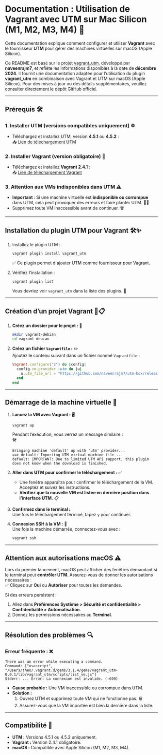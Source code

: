 # Documentation : Utilisation de Vagrant avec UTM sur Mac Silicon (M1, M2, M3, M4) 🚀

Cette documentation explique comment configurer et utiliser **Vagrant** avec le fournisseur **UTM** pour gérer des machines virtuelles sur macOS (Apple Silicon). 

Ce README est basé sur le projet [vagrant_utm](https://github.com/naveenrajm7/vagrant_utm/tree/main), développé par **naveenrajm7**, et reflète les informations disponibles à la date de **décembre 2024**. Il fournit une documentation adaptée pour l’utilisation du plugin **vagrant_utm** en combinaison avec Vagrant et UTM sur macOS (Apple Silicon). Pour des mises à jour ou des détails supplémentaires, veuillez consulter directement le dépôt GitHub officiel. 

---

## **Prérequis** 🛠️

### **1. Installer UTM (versions compatibles uniquement)** ⚙️
- Téléchargez et installez UTM, version **4.5.1** ou **4.5.2** :  
  📥 [Lien de téléchargement UTM](https://objects.githubusercontent.com/github-production-release-asset-2e65be/181042062/0a3bb140-dfd6-43e2-acb8-94089c0d2f64?X-Amz-Algorithm=AWS4-HMAC-SHA256&X-Amz-Credential=releaseassetproduction%2F20241128%2Fus-east-1%2Fs3%2Faws4_request&X-Amz-Date=20241128T094052Z&X-Amz-Expires=300&X-Amz-Signature=edb71a77d90c7338daeef1a3529aac8570485425d3828320b32d566c715b7831&X-Amz-SignedHeaders=host&response-content-disposition=attachment%3B%20filename%3DUTM.dmg&response-content-type=application%2Foctet-stream)

### **2. Installer Vagrant (version obligatoire)** 🧰
- Téléchargez et installez **Vagrant 2.4.1** :  
  📥 [Lien de téléchargement Vagrant](https://releases.hashicorp.com/vagrant/2.4.1/vagrant_2.4.1_darwin_arm64.dmg)

### **3. Attention aux VMs indisponibles dans UTM** ⚠️
- **Important** : Si une machine virtuelle est **indisponible ou corrompue** dans UTM, cela peut provoquer des erreurs et faire planter UTM. 🚫💥
- Supprimez toute VM inaccessible avant de continuer. 🗑️

---

## **Installation du plugin UTM pour Vagrant** 🛠️✨

1. Installez le plugin UTM :  
   ```bash
   vagrant plugin install vagrant_utm
   ```
   ✅ Ce plugin permet d'ajouter UTM comme fournisseur pour Vagrant.

2. Vérifiez l'installation :  
   ```bash
   vagrant plugin list
   ```
   Vous devriez voir `vagrant_utm` dans la liste des plugins. 📃

---

## **Création d’un projet Vagrant** 📂📋

1. **Créez un dossier pour le projet :** 📁  
   ```bash
   mkdir vagrant-debian
   cd vagrant-debian
   ```

2. **Créez un fichier `Vagrantfile` :** ✏️  
   Ajoutez le contenu suivant dans un fichier nommé `Vagrantfile` :
   ```ruby
   Vagrant.configure("2") do |config|
     config.vm.provider :utm do |u|
       u.utm_file_url = "https://github.com/naveenrajm7/utm-box/releases/download/debian-11/debian_vagrant_utm.zip"
     end
   end
   ```

---

## **Démarrage de la machine virtuelle** 🚀

1. **Lancez la VM avec Vagrant :** 🖥️  
   ```bash
   vagrant up
   ```
   Pendant l’exécution, vous verrez un message similaire :  
   🛠️
   ```
   Bringing machine 'default' up with 'utm' provider...
   ==> default: Importing UTM virtual machine file ...
   default: IMPORTANT: Due to limited UTM API support, this plugin does not know when the download is finished.
   ```

2. **Aller dans UTM pour confirmer le téléchargement :** ✅  
   - Une fenêtre apparaîtra pour confirmer le téléchargement de la VM. Acceptez et suivez les instructions.  
   - **Vérifiez que la nouvelle VM est listée en dernière position dans l’interface UTM.** 📋

3. **Confirmez dans le terminal :**  
   Une fois le téléchargement terminé, tapez `y` pour continuer. 

4. **Connexion SSH à la VM :** 🔐  
   Une fois la machine démarrée, connectez-vous avec :  
   ```bash
   vagrant ssh
   ```

---

## **Attention aux autorisations macOS** ⚠️

Lors du premier lancement, macOS peut afficher des fenêtres demandant si le terminal peut **contrôler UTM**. Assurez-vous de donner les autorisations nécessaires :  
✅ Cliquez sur **Oui** ou **Autoriser** pour toutes les demandes.  

Si des erreurs persistent :  
1. Allez dans **Préférences Système > Sécurité et confidentialité > Confidentialité > Automatisation**.  
2. Donnez les permissions nécessaires au **Terminal**.

---

## **Résolution des problèmes** 🔍

### **Erreur fréquente :** ❌
```
There was an error while executing a command.
Command: ["osascript", "/Users/theo/.vagrant.d/gems/3.1.4/gems/vagrant_utm-0.0.1/lib/vagrant_utm/scripts/list_vm.js"]
Stderr: ... Error: La connexion est invalide. (-609)
```
- **Cause probable :** Une VM inaccessible ou corrompue dans UTM.  
- **Solution :**  
  1. Ouvrez UTM et supprimez toute VM qui ne fonctionne pas. 🗑️  
  2. Assurez-vous que la VM importée est bien la dernière dans la liste.

---

## **Compatibilité** 🔧

- **UTM :** Versions 4.5.1 ou 4.5.2 uniquement.  
- **Vagrant :** Version 2.4.1 obligatoire.  
- **macOS :** Compatible avec Apple Silicon (M1, M2, M3, M4).  
